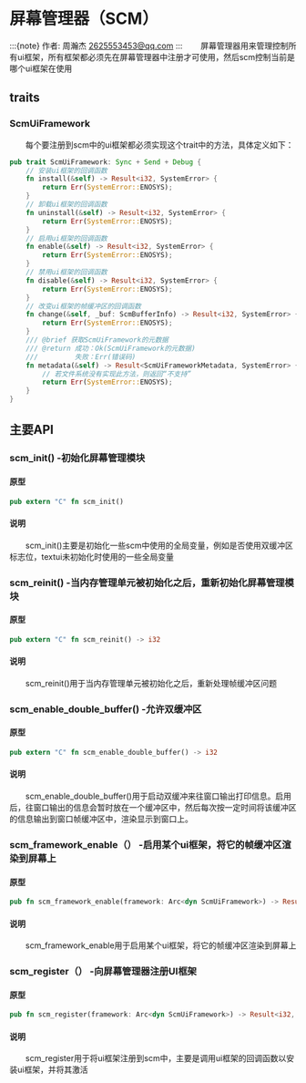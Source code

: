 # 屏幕管理器（SCM）

:::{note}
作者: 周瀚杰 <2625553453@qq.com>
:::
&emsp;&emsp;屏幕管理器用来管理控制所有ui框架，所有框架都必须先在屏幕管理器中注册才可使用，然后scm控制当前是哪个ui框架在使用

## traits

### ScmUiFramework
&emsp;&emsp;每个要注册到scm中的ui框架都必须实现这个trait中的方法，具体定义如下：
```rust
pub trait ScmUiFramework: Sync + Send + Debug {
    // 安装ui框架的回调函数
    fn install(&self) -> Result<i32, SystemError> {
        return Err(SystemError::ENOSYS);
    }
    // 卸载ui框架的回调函数
    fn uninstall(&self) -> Result<i32, SystemError> {
        return Err(SystemError::ENOSYS);
    }
    // 启用ui框架的回调函数
    fn enable(&self) -> Result<i32, SystemError> {
        return Err(SystemError::ENOSYS);
    }
    // 禁用ui框架的回调函数
    fn disable(&self) -> Result<i32, SystemError> {
        return Err(SystemError::ENOSYS);
    }
    // 改变ui框架的帧缓冲区的回调函数
    fn change(&self, _buf: ScmBufferInfo) -> Result<i32, SystemError> {
        return Err(SystemError::ENOSYS);
    }
    /// @brief 获取ScmUiFramework的元数据
    /// @return 成功：Ok(ScmUiFramework的元数据)
    ///         失败：Err(错误码)
    fn metadata(&self) -> Result<ScmUiFrameworkMetadata, SystemError> {
        // 若文件系统没有实现此方法，则返回“不支持”
        return Err(SystemError::ENOSYS);
    }
}
```
## 主要API
### scm_init() -初始化屏幕管理模块
#### 原型
```rust
pub extern "C" fn scm_init()
```
#### 说明
&emsp;&emsp;scm_init()主要是初始化一些scm中使用的全局变量，例如是否使用双缓冲区标志位，textui未初始化时使用的一些全局变量

### scm_reinit() -当内存管理单元被初始化之后，重新初始化屏幕管理模块
#### 原型
```rust
pub extern "C" fn scm_reinit() -> i32
```
#### 说明
&emsp;&emsp;scm_reinit()用于当内存管理单元被初始化之后，重新处理帧缓冲区问题

### scm_enable_double_buffer() -允许双缓冲区
#### 原型
```rust
pub extern "C" fn scm_enable_double_buffer() -> i32
```
#### 说明
&emsp;&emsp;scm_enable_double_buffer()用于启动双缓冲来往窗口输出打印信息。启用后，往窗口输出的信息会暂时放在一个缓冲区中，然后每次按一定时间将该缓冲区的信息输出到窗口帧缓冲区中，渲染显示到窗口上。

### scm_framework_enable（） -启用某个ui框架，将它的帧缓冲区渲染到屏幕上
#### 原型
```rust
pub fn scm_framework_enable(framework: Arc<dyn ScmUiFramework>) -> Result<i32, SystemError>
```
#### 说明
&emsp;&emsp;scm_framework_enable用于启用某个ui框架，将它的帧缓冲区渲染到屏幕上


### scm_register（） -向屏幕管理器注册UI框架
#### 原型
```rust
pub fn scm_register(framework: Arc<dyn ScmUiFramework>) -> Result<i32, SystemError> 
```
#### 说明
&emsp;&emsp;scm_register用于将ui框架注册到scm中，主要是调用ui框架的回调函数以安装ui框架，并将其激活
